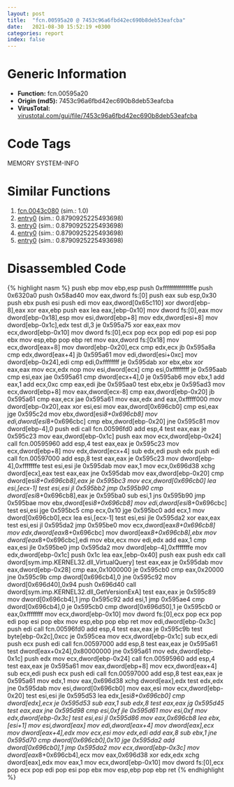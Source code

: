 ```yaml
---
layout: post
title:  "fcn.00595a20 @ 7453c96a6fbd42ec690b8deb53eafcba"
date:   2021-08-30 15:52:19 +0300
categories: report
index: false
---
```


# Generic Information
- **Function:** fcn.00595a20
- **Origin (md5):** 7453c96a6fbd42ec690b8deb53eafcba
- **VirusTotal:** [virustotal.com/gui/file/7453c96a6fbd42ec690b8deb53eafcba][virustotal_ref]

# Code Tags
<span class="tag" id="MEMORY">MEMORY</span>
<span class="tag" id="SYSTEM-INFO">SYSTEM-INFO</span>


# Similar Functions

1. [fcn.0043c080][similar_1_ref] (sim.: 1.0)
2. [entry0][similar_2_ref] (sim.: 0.8790925225493698)
3. [entry0][similar_3_ref] (sim.: 0.8790925225493698)
4. [entry0][similar_4_ref] (sim.: 0.8790925225493698)
5. [entry0][similar_5_ref] (sim.: 0.8790925225493698)


# Disassembled Code

{% highlight nasm %}
push ebp
mov ebp,esp
push 0xfffffffffffffffe
push 0x6320a0
push 0x58ad40
mov eax,dword fs:[0]
push eax
sub esp,0x30
push ebx
push esi
push edi
mov eax,dword[0x65c110]
xor dword[ebp-8],eax
xor eax,ebp
push eax
lea eax,[ebp-0x10]
mov dword fs:[0],eax
mov dword[ebp-0x18],esp
mov esi,dword[ebp+8]
mov edx,dword[esi+8]
mov dword[ebp-0x1c],edx
test dl,3
je 0x595a75
xor eax,eax
mov ecx,dword[ebp-0x10]
mov dword fs:[0],ecx
pop ecx
pop edi
pop esi
pop ebx
mov esp,ebp
pop ebp
ret
mov eax,dword fs:[0x18]
mov ecx,dword[eax+8]
mov dword[ebp-0x20],ecx
cmp edx,ecx
jb 0x595a8a
cmp edx,dword[eax+4]
jb 0x595a61
mov edi,dword[esi+0xc]
mov dword[ebp-0x24],edi
cmp edi,0xffffffff
je 0x595dab
xor ebx,ebx
xor eax,eax
mov ecx,edx
nop
mov esi,dword[ecx]
cmp esi,0xffffffff
je 0x595aab
cmp esi,eax
jae 0x595a61
cmp dword[ecx+4],0
je 0x595ab6
mov ebx,1
add eax,1
add ecx,0xc
cmp eax,edi
jbe 0x595aa0
test ebx,ebx
je 0x595ad3
mov ecx,dword[ebp+8]
mov eax,dword[ecx-8]
cmp eax,dword[ebp-0x20]
jb 0x595a61
cmp eax,ecx
jae 0x595a61
mov eax,edx
and eax,0xfffff000
mov dword[ebp-0x20],eax
xor esi,esi
mov eax,dword[0x696cb0]
cmp esi,eax
jge 0x595c2d
mov ebx,dword[esi*8+0x696cb8]
mov edi,dword[esi*8+0x696cbc]
cmp ebx,dword[ebp-0x20]
jne 0x595c81
mov dword[ebp-4],0
push edi
call fcn.00596fd0
add esp,4
test eax,eax
je 0x595c23
mov eax,dword[ebp-0x1c]
push eax
mov ecx,dword[ebp-0x24]
call fcn.00595960
add esp,4
test eax,eax
je 0x595c23
mov ecx,dword[ebp+8]
mov edx,dword[ecx+4]
sub edx,edi
push edx
push edi
call fcn.00597000
add esp,8
test eax,eax
je 0x595c23
mov dword[ebp-4],0xfffffffe
test esi,esi
jle 0x595dab
mov eax,1
mov ecx,0x696d38
xchg dword[ecx],eax
test eax,eax
jne 0x595dab
mov eax,dword[ebp-0x20]
cmp dword[esi*8+0x696cb8],eax
je 0x595bc3
mov ecx,dword[0x696cb0]
lea esi,[ecx-1]
test esi,esi
jl 0x595bb2
jmp 0x595b90
cmp dword[esi*8+0x696cb8],eax
je 0x595ba0
sub esi,1
jns 0x595b90
jmp 0x595bae
mov ebx,dword[esi*8+0x696cb8]
mov edi,dword[esi*8+0x696cbc]
test esi,esi
jge 0x595bc5
cmp ecx,0x10
jge 0x595bc0
add ecx,1
mov dword[0x696cb0],ecx
lea esi,[ecx-1]
test esi,esi
jle 0x595da2
xor eax,eax
test esi,esi
jl 0x595da2
jmp 0x595be0
mov ecx,dword[eax*8+0x696cb8]
mov edx,dword[eax*8+0x696cbc]
mov dword[eax*8+0x696cb8],ebx
mov dword[eax*8+0x696cbc],edi
mov ebx,ecx
mov edi,edx
add eax,1
cmp eax,esi
jle 0x595be0
jmp 0x595da2
mov dword[ebp-4],0xfffffffe
mov edx,dword[ebp-0x1c]
push 0x1c
lea eax,[ebp-0x40]
push eax
push edx
call dword[sym.imp.KERNEL32.dll_VirtualQuery]
test eax,eax
je 0x595dab
mov eax,dword[ebp-0x28]
cmp eax,0x1000000
je 0x595cb0
cmp eax,0x20000
jne 0x595c9b
cmp dword[0x696cb4],0
jne 0x595c92
mov dword[0x696d40],0x94
push 0x696d40
call dword[sym.imp.KERNEL32.dll_GetVersionExA]
test eax,eax
je 0x595c89
mov dword[0x696cb4],1
jmp 0x595c92
add esi,1
jmp 0x595ae4
cmp dword[0x696cb4],0
je 0x595cb0
cmp dword[0x696d50],1
je 0x595cb0
or eax,0xffffffff
mov ecx,dword[ebp-0x10]
mov dword fs:[0],ecx
pop ecx
pop edi
pop esi
pop ebx
mov esp,ebp
pop ebp
ret
mov edi,dword[ebp-0x3c]
push edi
call fcn.00596fd0
add esp,4
test eax,eax
je 0x595c9b
test byte[ebp-0x2c],0xcc
je 0x595cea
mov ecx,dword[ebp-0x1c]
sub ecx,edi
push ecx
push edi
call fcn.00597000
add esp,8
test eax,eax
je 0x595a61
test dword[eax+0x24],0x80000000
jne 0x595a61
mov edx,dword[ebp-0x1c]
push edx
mov ecx,dword[ebp-0x24]
call fcn.00595960
add esp,4
test eax,eax
je 0x595a61
mov eax,dword[ebp+8]
mov ecx,dword[eax+4]
sub ecx,edi
push ecx
push edi
call fcn.00597000
add esp,8
test eax,eax
je 0x595a61
mov edx,1
mov eax,0x696d38
xchg dword[eax],edx
test edx,edx
jne 0x595dab
mov esi,dword[0x696cb0]
mov eax,esi
mov ecx,dword[ebp-0x20]
test esi,esi
jle 0x595d53
lea edx,[esi*8+0x696cb0]
cmp dword[edx],ecx
je 0x595d53
sub eax,1
sub edx,8
test eax,eax
jg 0x595d45
test eax,eax
jne 0x595d98
cmp esi,0xf
jle 0x595d61
mov esi,0xf
mov edx,dword[ebp-0x3c]
test esi,esi
jl 0x595d86
mov eax,0x696cb8
lea ebx,[esi+1]
mov esi,dword[eax]
mov edi,dword[eax+4]
mov dword[eax],ecx
mov dword[eax+4],edx
mov ecx,esi
mov edx,edi
add eax,8
sub ebx,1
jne 0x595d70
cmp dword[0x696cb0],0x10
jge 0x595da2
add dword[0x696cb0],1
jmp 0x595da2
mov ecx,dword[ebp-0x3c]
mov dword[eax*8+0x696cb4],ecx
mov eax,0x696d38
xor edx,edx
xchg dword[eax],edx
mov eax,1
mov ecx,dword[ebp-0x10]
mov dword fs:[0],ecx
pop ecx
pop edi
pop esi
pop ebx
mov esp,ebp
pop ebp
ret
{% endhighlight %}


[similar_1_ref]: /report/fcn.0043c080@7b00dd8f2abf54a73bfb09681334ff78
[similar_2_ref]: /report/entry0@0e66c3fce75cce83f1c3995d74ac315a
[similar_3_ref]: /report/entry0@375c70aa8cd15694a9e2040c7467d619
[similar_4_ref]: /report/entry0@008ebacd307f3ac8942baa09393de50a
[similar_5_ref]: /report/entry0@6a91a6bba7f089de643ea198a525c5aa
[virustotal_ref]: https://www.virustotal.com/gui/file/7453c96a6fbd42ec690b8deb53eafcba